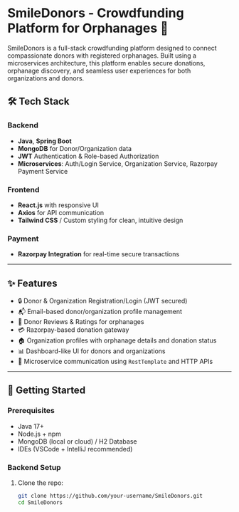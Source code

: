 # SmileDonors - Crowdfunding Platform for Orphanages 🤝

SmileDonors is a full-stack crowdfunding platform designed to connect compassionate donors with registered orphanages. Built using a microservices architecture, this platform enables secure donations, orphanage discovery, and seamless user experiences for both organizations and donors.

## 🛠 Tech Stack

### Backend
- **Java**, **Spring Boot**
- **MongoDB** for Donor/Organization data
- **JWT** Authentication & Role-based Authorization
- **Microservices**: Auth/Login Service, Organization Service, Razorpay Payment Service

### Frontend
- **React.js** with responsive UI
- **Axios** for API communication
- **Tailwind CSS** / Custom styling for clean, intuitive design

### Payment
- **Razorpay Integration** for real-time secure transactions

---

## ✨ Features

- 🔒 Donor & Organization Registration/Login (JWT secured)
- 📬 Email-based donor/organization profile management
- 🧾 Donor Reviews & Ratings for orphanages
- 💳 Razorpay-based donation gateway
- 🏠 Organization profiles with orphanage details and donation status
- 📊 Dashboard-like UI for donors and organizations
- 🔄 Microservice communication using `RestTemplate` and HTTP APIs

---

## 🚀 Getting Started

### Prerequisites
- Java 17+
- Node.js + npm
- MongoDB (local or cloud) / H2 Database
- IDEs (VSCode + IntelliJ recommended)

### Backend Setup
1. Clone the repo:
   ```bash
   git clone https://github.com/your-username/SmileDonors.git
   cd SmileDonors
